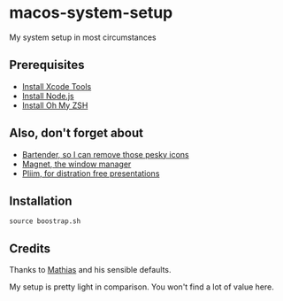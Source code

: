 # macos-system-setup
My system setup in most circumstances

## Prerequisites
* [Install Xcode Tools](http://railsapps.github.io/xcode-command-line-tools.html)
* [Install Node.js](https://nodejs.org/en/)
* [Install Oh My ZSH](https://github.com/robbyrussell/oh-my-zsh)

## Also, don't forget about
* [Bartender, so I can remove those pesky icons](https://www.macbartender.com/)
* [Magnet, the window manager](https://itunes.apple.com/us/app/magnet/id441258766?mt=12)
* [Pliim, for distration free presentations](https://zehfernandes.github.io/pliim/)

## Installation
`source boostrap.sh`

## Credits
Thanks to [Mathias](https://github.com/mathiasbynens/dotfiles) and his sensible defaults. 

My setup is pretty light in comparison. You won't find a lot of value here.

